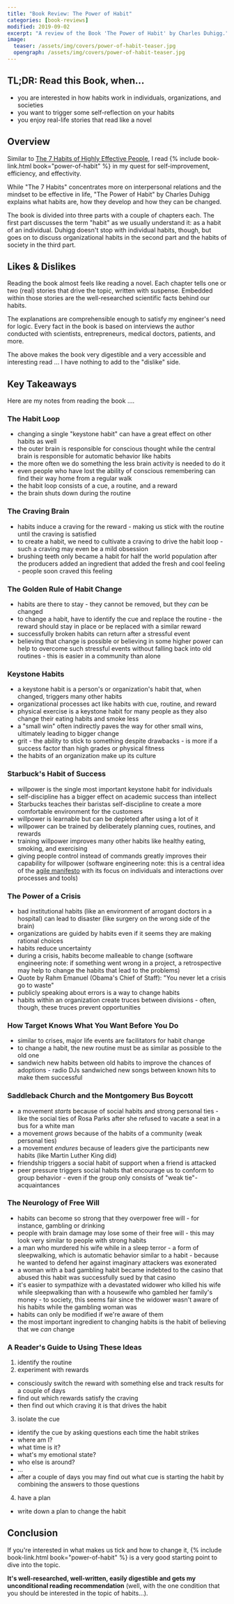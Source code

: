 ```yaml
---
title: "Book Review: The Power of Habit"
categories: [book-reviews]
modified: 2019-09-02
excerpt: "A review of the Book 'The Power of Habit' by Charles Duhigg."
image:
  teaser: /assets/img/covers/power-of-habit-teaser.jpg
  opengraph: /assets/img/covers/power-of-habit-teaser.jpg
---
```


## TL;DR: Read this Book, when...

* you are interested in how habits work in individuals, organizations, and societies
* you want to trigger some self-reflection on your habits
* you enjoy real-life stories that read like a novel 

## Overview

Similar to [The 7 Habits of Highly Effective People](/book-review-7-habits), I read {% include book-link.html book="power-of-habit" %} in my quest for self-improvement, efficiency, and effectivity. 

While "The 7 Habits" concentrates more on interpersonal relations and the mindset to be effective in life, "The Power of Habit" by Charles Duhigg explains what habits are, how they develop and how they can be changed. 

The book is divided into three parts with a couple of chapters each. The first part discusses the term "habit" as we usually understand it: as a habit of an individual. Duhigg doesn't stop with individual habits, though, but goes on to discuss organizational habits in the second part and the habits of society in the third part.

## Likes & Dislikes

Reading the book almost feels like reading a novel. Each chapter tells one or two (real) stories that drive the topic, written with suspense. Embedded within those stories are the well-researched scientific facts behind our habits.   

The explanations are comprehensible enough to satisfy my engineer's need for logic. Every fact in the book is based on interviews the author conducted with scientists, entrepreneurs, medical doctors, patients, and more.

The above makes the book very digestible and a very accessible and interesting read ... I have nothing to add to the "dislike" side.

## Key Takeaways

Here are my notes from reading the book ....

### The Habit Loop

* changing a single "keystone habit" can have a great effect on other habits as well
* the outer brain is responsible for conscious thought while the central brain is responsible for automatic behavior like habits
* the more often we do something the less brain activity is needed to do it
* even people who have lost the ability of conscious remembering can find their way home from a regular walk
* the habit loop consists of a cue, a routine, and a reward
* the brain shuts down during the routine 

### The Craving Brain

* habits induce a craving for the reward - making us stick with the routine until the craving is satisfied
* to create a habit, we need to cultivate a craving to drive the habit loop - such a craving may even be a mild obsession
* brushing teeth only became a habit for half the world population after the producers added an ingredient that added the fresh and cool feeling - people soon craved this feeling

### The Golden Rule of Habit Change

* habits are there to stay - they cannot be removed, but they *can* be changed
* to change a habit, have to identify the cue and replace the routine - the reward should stay in place or be replaced with a similar reward
* successfully broken habits can return after a stressful event
* believing that change is possible or believing in some higher power can help to overcome such stressful events without falling back into old routines - this is easier in a community than alone


### Keystone Habits

* a keystone habit is a person's or organization's habit that, when changed, triggers many other habits
* organizational processes act like habits with cue, routine, and reward
* physical exercise is a keystone habit for many people as they also change their eating habits and smoke less
* a "small win" often indirectly paves the way for other small wins, ultimately leading to bigger change
* grit - the ability to stick to something despite drawbacks - is more if a success factor than high grades or physical fitness
* the habits of an organization make up its culture  

### Starbuck's Habit of Success

* willpower is the single most important keystone habit for individuals
* self-discipline has a bigger effect on academic success than intellect
* Starbucks teaches their baristas self-discipline to create a more comfortable environment for the customers
* willpower is learnable but can be depleted after using a lot of it
* willpower can be trained by deliberately planning cues, routines, and rewards
* training willpower improves many other habits like healthy eating, smoking, and exercising
* giving people control instead of commands greatly improves their capability for willpower (software engineering note: this is a central idea of the [agile manifesto](https://agilemanifesto.org/) with its focus on individuals and interactions over processes and tools)

### The Power of a Crisis

* bad institutional habits (like an environment of arrogant doctors in a hospital) can lead to disaster (like surgery on the wrong side of the brain)
* organizations are guided by habits even if it seems they are making rational choices
* habits reduce uncertainty
* during a crisis, habits become malleable to change (software engineering note: if something went wrong in a project, a retrospective may help to change the habits that lead to the problems)
* Quote by Rahm Emanuel (Obama's Chief of Staff): "You never let a crisis go to waste"
* publicly speaking about errors is a way to change habits
* habits within an organization create truces between divisions - often, though, these truces prevent opportunities

### How Target Knows What You Want Before You Do

* similar to crises, major life events are facilitators for habit change
* to change a habit, the new routine must be as similar as possible to the old one
* sandwich new habits between old habits to improve the chances of adoptions - radio DJs sandwiched new songs between known hits to make them successful

### Saddleback Church and the Montgomery Bus Boycott

* a movement *starts* because of social habits and strong personal ties - like the social ties of Rosa Parks after she refused to vacate a seat in a bus for a white man
* a movement *grows* because of the habits of a community (weak personal ties)
* a movement *endures* because of leaders give the participants new habits (like Martin Luther King did)
* friendship triggers a social habit of support when a friend is attacked
* peer pressure triggers social habits that encourage us to conform to group behavior - even if the group only consists of "weak tie"-acquaintances  

### The Neurology of Free Will

* habits can become so strong that they overpower free will - for instance, gambling or drinking
* people with brain damage may lose some of their free will - this may look very similar to people with strong habits
* a man who murdered his wife while in a sleep terror - a form of sleepwalking, which is automatic behavior similar to a habit - because he wanted to defend her against imaginary attackers was exonerated
* a woman with a bad gambling habit became indebted to the casino that abused this habit was successfully sued by that casino
* it's easier to sympathize with a devastated widower who killed his wife while sleepwalking than with a housewife who gambled her family's money - to society, this seems fair since the widower wasn't aware of his habits while the gambling woman was
* habits can only be modified if we're aware of them
* the most important ingredient to changing habits is the habit of believing that we *can* change  

### A Reader's Guide to Using These Ideas

1. identify the routine
2. experiment with rewards
  * consciously switch the reward with something else and track results for a couple of days
  * find out which rewards satisfy the craving
  * then find out which craving it is that drives the habit
3. isolate the cue
  * identify the cue by asking questions each time the habit strikes
  * where am I?
  * what time is it?
  * what's my emotional state?
  * who else is around?
  * ...
  * after a couple of days you may find out what cue is starting the habit by combining the answers to those questions
4. have a plan
  * write down a plan to change the habit

## Conclusion

If you're interested in what makes us tick and how to change it, {% include book-link.html book="power-of-habit" %} is a very good starting point to dive into the topic.

**It's well-researched, well-written, easily digestible and gets my unconditional reading recommendation** (well, with the one condition that you should be interested in the topic of habits...).


